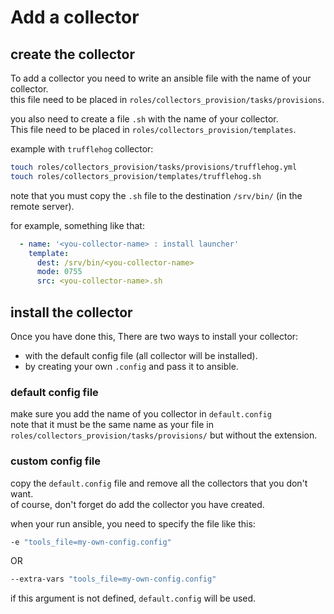 # Add a collector

## create the collector

To add a collector you need to write an ansible file with the name of your collector.  
this file need to be placed in `roles/collectors_provision/tasks/provisions`.  

you also need to create a file `.sh` with the name of your collector.  
This file need to be placed in `roles/collectors_provision/templates`.

example with `trufflehog` collector:  

```bash
touch roles/collectors_provision/tasks/provisions/trufflehog.yml
touch roles/collectors_provision/templates/trufflehog.sh
```

note that you must copy the `.sh` file to the destination `/srv/bin/` (in the remote server).    

for example, something like that:  

```yaml
  - name: '<you-collector-name> : install launcher'
    template:
      dest: /srv/bin/<you-collector-name>
      mode: 0755
      src: <you-collector-name>.sh
```

## install the collector

Once you have done this, There are two ways to install your collector:

 - with the default config file (all collector will be installed).
 - by creating your own `.config` and pass it to ansible.

### default config file

make sure you add the name of you collector in `default.config`  
note that it must be the same name as your file in `roles/collectors_provision/tasks/provisions/` but without the extension.  

### custom config file

copy the `default.config` file and remove all the collectors that you don't want.  
of course, don't forget do add the collector you have created.  

when your run ansible, you need to specify the file like this:

```bash
-e "tools_file=my-own-config.config"
```

OR

```bash
--extra-vars "tools_file=my-own-config.config"
```

if this argument is not defined, `default.config` will be used.  
